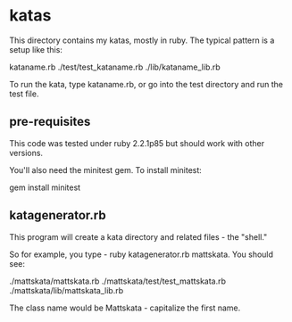 # katas

This directory contains my katas, mostly in ruby. The typical pattern is a setup like this:

kataname.rb
./test/test_kataname.rb
./lib/kataname_lib.rb

To run the kata, type kataname.rb, or go into the test directory and run the test file.

## pre-requisites

This code was tested under ruby 2.2.1p85 but should work with other versions. 

You'll also need the minitest gem. To install minitest:

gem install minitest


## katagenerator.rb

This program will create a kata directory and related files - the "shell."

So for example, you type - ruby katagenerator.rb mattskata. You should see:

./mattskata/mattskata.rb
./mattskata/test/test_mattskata.rb
./mattskata/lib/mattskata_lib.rb

The class name would be Mattskata - capitalize the first name.



